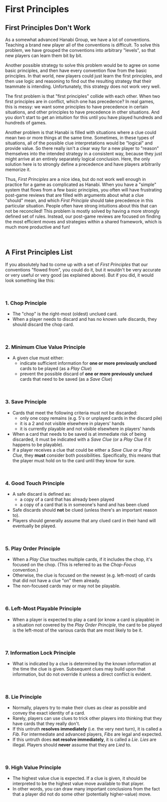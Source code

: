 # First Principles

## First Principles Don't Work

As a somewhat advanced Hanabi Group, we have a lot of conventions. Teaching a brand new player all of the conventions is difficult. To solve this problem, we have grouped the conventions into arbitrary "levels", so that new players can learn them bit by bit.

Another possible strategy to solve this problem would be to agree on some basic principles, and then have every convention flow from the basic principles. In that world, new players could just learn the first principles, and then use logic and reasoning to find out the resulting strategy that their teammate is intending. Unfortunately, this strategy does not work very well.

The first problem is that "first principles" collide with each other. When two first principles are in conflict, which one has precedence? In real games, this is messy: we want some principles to have precedence in certain situations, and other principles to have precedence in other situations. And you don't start to get an intuition for this until you have played hundreds and hundreds of games.

Another problem is that Hanabi is filled with situations where a clue could mean two or more things at the same time. Sometimes, in these types of situations, all of the possible clue interpretations would be "logical" and provide value. So there really isn't a clear way for a new player to "reason" themselves into the intended strategy in a consistent way, because they just might arrive at an entirely separately logical conclusion. Here, the only solution here is to strongly define a precedence and have players arbitrarily memorize it.

Thus, _First Principles_ are a nice idea, but do not work well enough in practice for a game as complicated as Hanabi. When you have a "simple" system that flows from a few basic principles, you often will have frustrating post-game reviews that are filled with arguments about what a clue "should" mean, and which _First Principle_ should take precedence in this particular situation. People often have strong intuitions about this that can not be reconciled! This problem is mostly solved by having a more strongly defined set of rules. Instead, our post-game reviews are focused on finding the most efficient moves and strategies within a shared framework, which is much more productive and fun!

<br>

## A First Principles List

If you absolutely had to come up with a set of _First Principles_ that our conventions "flowed from", you could do it, but it wouldn't be very accurate or very useful or very good (as explained above). But if you did, it would look something like this:

<br>

### 1. Chop Principle

- The "chop" is the right-most (oldest) unclued card.
- When a player needs to discard and has no known safe discards, they should discard the chop card.

<br />

### 2. Minimum Clue Value Principle

- A given clue must either:
  - indicate sufficient information for **one or more previously unclued** cards to be played (as a _Play Clue_)
  - prevent the possible discard of **one or more previously unclued** cards that need to be saved (as a _Save Clue_)

<br />

### 3. Save Principle

- Cards that meet the following criteria must not be discarded:
  - only one copy remains (e.g. 5's or unplayed cards in the discard pile)
  - it is a 2 and not visible elsewhere in players' hands
  - it is currently playable and not visible elsewhere in players' hands
- When a card that needs to be saved is at immediate risk of being discarded, it must be indicated with a _Save Clue_ (or a _Play Clue_ if it happens to be playable).
- If a player receives a clue that could be either a _Save Clue_ or a _Play Clue_, they **must** consider both possibilities. Specifically, this means that the player must hold on to the card until they know for sure.

<br />

### 4. Good Touch Principle

- A safe discard is defined as:
  - a copy of a card that has already been played
  - a copy of a card that is in someone's hand and has been clued
- Safe discards should **not** be clued (unless there's an important reason to).
- Players should generally assume that any clued card in their hand will eventually be played.

<br />

### 5. Play Order Principle

- When a _Play Clue_ touches multiple cards, if it includes the chop, it's focused on the chop. (This is referred to as the _Chop-Focus_ convention.)
- Otherwise, the clue is focused on the newest (e.g. left-most) of cards that did not have a clue "on" them already.
- The non-focused cards may or may not be playable.

<br />

### 6. Left-Most Playable Principle

- When a player is expected to play a card (or know a card is playable) in a situation not covered by the _Play Order Principle_, the card to be played is the left-most of the various cards that are most likely to be it.

<br />

### 7. Information Lock Principle

- What is indicated by a clue is determined by the known information at the time the clue is given. Subsequent clues may build upon that information, but do not override it unless a direct conflict is evident.

<br />

### 8. Lie Principle

- Normally, players try to make their clues as clear as possible and convey the exact identity of a card.
- Rarely, players can use clues to trick other players into thinking that they have cards that they really don't.
- If this untruth **resolves immediately** (i.e. the very next turn), it is called a _Fib_. For intermediate and advanced players, _Fibs_ are legal and expected.
- If this untruth does **not resolve immediately**, it is called a _Lie_. _Lies_ are illegal. Players should **never** assume that they are _Lied_ to.

<br />

### 9. High Value Principle

- The highest value clue is expected. If a clue is given, it should be interpreted to be the highest value move available to that player.
- In other words, you can draw many important conclusions from the fact that a player did not do some other (potentially higher-value) move.
